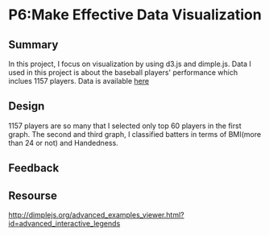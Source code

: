 # P6:Make Effective Data Visualization

## Summary
In this project, I focus on visualization by using d3.js and dimple.js.
Data I used in this project is about the baseball players' performance which inclues 1157 players.
Data is available [here](https://docs.google.com/document/d/1w7KhqotVi5eoKE3I_AZHbsxdr-NmcWsLTIiZrpxWx4w/pub?embedded=true)


## Design
1157 players are so many that I selected only top 60 players in the first graph.
The second and third graph, I classified batters in terms of BMI(more than 24 or not) and Handedness.

## Feedback

## Resourse
http://dimplejs.org/advanced_examples_viewer.html?id=advanced_interactive_legends